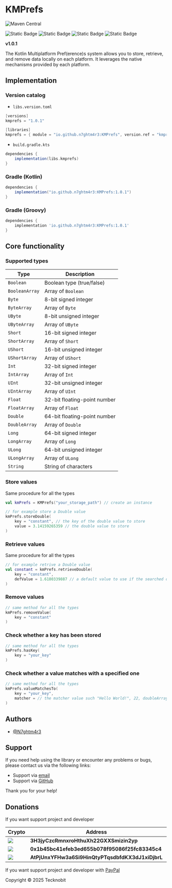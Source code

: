 # KMPrefs

![Maven Central](https://img.shields.io/maven-central/v/io.github.n7ghtm4r3/KMPrefs.svg?label=Maven%20Central)

![Static Badge](https://img.shields.io/badge/android-4280511051?link=https%3A%2F%2Fimg.shields.io%2Fbadge%2Fandroid-4280511051)
![Static Badge](https://img.shields.io/badge/ios-445E91?link=https%3A%2F%2Fimg.shields.io%2Fbadge%2Fandroid-4280511051)
![Static Badge](https://img.shields.io/badge/desktop-006874?link=https%3A%2F%2Fimg.shields.io%2Fbadge%2Fandroid-4280511051)
![Static Badge](https://img.shields.io/badge/wasmjs-834C74?link=https%3A%2F%2Fimg.shields.io%2Fbadge%2Fandroid-4280511051)

**v1.0.1**

The Kotlin Multiplatform Pref(erence)s system allows you to store, retrieve, and remove data locally on each platform.
It leverages the native mechanisms provided by each platform.

## Implementation

### Version catalog

- `libs.version.toml`

```gradle
[versions]
kmprefs = "1.0.1"

[libraries]
kmprefs = { module = "io.github.n7ghtm4r3:KMPrefs", version.ref = "kmprefs" }
```

- `build.gradle.kts`

```gradle
dependencies {
    implementation(libs.kmprefs)
}
```

### Gradle (Kotlin)

```gradle
dependencies {
    implementation("io.github.n7ghtm4r3:KMPrefs:1.0.1")
}
```

### Gradle (Groovy)

```gradle
dependencies {
    implementation 'io.github.n7ghtm4r3:KMPrefs:1.0.1'
}
```

## Core functionality

### Supported types

| **Type**         | **Description**                            |
|------------------|--------------------------------------------|
| `Boolean`        | Boolean type (true/false)                  |
| `BooleanArray`   | Array of `Boolean`                         |
| `Byte`           | 8-bit signed integer                       |
| `ByteArray`      | Array of `Byte`                            |
| `UByte`          | 8-bit unsigned integer                     |
| `UByteArray`     | Array of `UByte`                           |
| `Short`          | 16-bit signed integer                      |
| `ShortArray`     | Array of `Short`                           |
| `UShort`         | 16-bit unsigned integer                    |
| `UShortArray`    | Array of `UShort`                          |
| `Int`            | 32-bit signed integer                      |
| `IntArray`       | Array of `Int`                             |
| `UInt`           | 32-bit unsigned integer                    |
| `UIntArray`      | Array of `UInt`                            |
| `Float`          | 32-bit floating-point number               |
| `FloatArray`     | Array of `Float`                           |
| `Double`         | 64-bit floating-point number               |
| `DoubleArray`    | Array of `Double`                          |
| `Long`           | 64-bit signed integer                      |
| `LongArray`      | Array of `Long`                            |
| `ULong`          | 64-bit unsigned integer                    |
| `ULongArray`     | Array of `ULong`                           |
| `String`         | String of characters                       |

### Store values

Same procedure for all the types

```kotlin
val kmPrefs = KMPrefs("your_storage_path") // create an instance

// for example store a Double value
kmPrefs.storeDouble(
    key = "constant", // the key of the double value to store
    value = 3.14159265359 // the double value to store
)
```

### Retrieve values

Same procedure for all the types

```kotlin
// for example retrive a Double value
val constant = kmPrefs.retrieveDouble(
    key = "constant",
    defValue = 1.6180339887 // a default value to use if the searched one is not stored yet
)
```

### Remove values

```kotlin
// same method for all the types
kmPrefs.removeValue(
    key = "constant"
)  
```

### Check whether a key has been stored

```kotlin
// same method for all the types
kmPrefs.hasKey(
    key = "your_key"
)
```

### Check whether a value matches with a specified one

```kotlin
// same method for all the types
kmPrefs.valueMatchesTo(
    key = "your_key",
    matcher = // the matcher value such "Hello World!", 22, doubleArrayOf(8, 1) etc...
)
```

## Authors

- [@N7ghtm4r3](https://www.github.com/N7ghtm4r3)

## Support

If you need help using the library or encounter any problems or bugs, please contact us via the
following links:

- Support via <a href="mailto:infotecknobitcompany@gmail.com">email</a>
- Support via <a href="https://github.com/N7ghtm4r3/KMPrefs/issues/new">GitHub</a>

Thank you for your help!

## Donations

If you want support project and developer

| Crypto                                                                                              | Address                                          | Network  |
|-----------------------------------------------------------------------------------------------------|--------------------------------------------------|----------|
| ![](https://img.shields.io/badge/Bitcoin-000000?style=for-the-badge&logo=bitcoin&logoColor=white)   | **3H3jyCzcRmnxroHthuXh22GXXSmizin2yp**           | Bitcoin  |
| ![](https://img.shields.io/badge/Ethereum-3C3C3D?style=for-the-badge&logo=Ethereum&logoColor=white) | **0x1b45bc41efeb3ed655b078f95086f25fc83345c4**   | Ethereum |
| ![](https://img.shields.io/badge/Solana-000?style=for-the-badge&logo=Solana&logoColor=9945FF)       | **AtPjUnxYFHw3a6Si9HinQtyPTqsdbfdKX3dJ1xiDjbrL** | Solana   |

If you want support project and developer
with <a href="https://www.paypal.com/donate/?hosted_button_id=5QMN5UQH7LDT4">PayPal</a>

Copyright © 2025 Tecknobit
